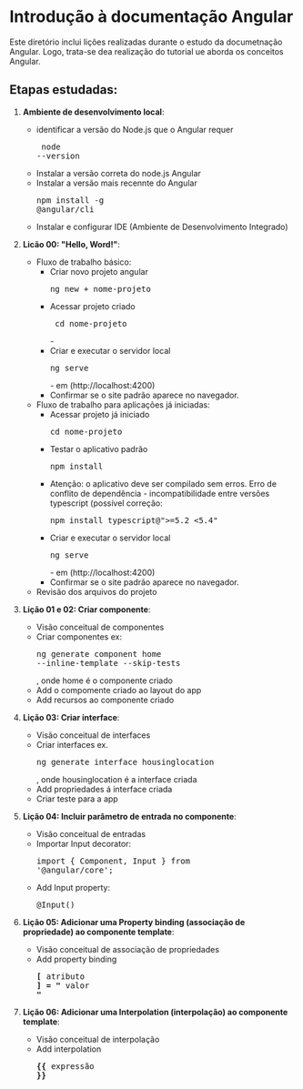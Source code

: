 # Introdução à documentação Angular

Este diretório inclui lições realizadas durante o estudo da documetnação Angular. Logo, trata-se dea realização do tutorial ue aborda os conceitos Angular.

## Etapas estudadas:

1. **Ambiente de desenvolvimento local**:
    * identificar a versão do Node.js que o Angular requer <pre> node --version </pre>
    * Instalar a versão correta do node.js Angular
    * Instalar a versão mais recennte do Angular <pre>npm install -g @angular/cli</pre>
    * Instalar e configurar IDE (Ambiente de Desenvolvimento Integrado)


2. **Licão 00: "Hello, Word!"**:
    * Fluxo de trabalho básico:
        * Criar novo projeto angular <pre>ng new + nome-projeto</pre> 
        * Acessar projeto criado <pre> cd nome-projeto</pre> -
        * Criar e executar o servidor local  <pre>ng serve</pre>  - em (http://localhost:4200)
        * Confirmar se o site padrão aparece no navegador.
    * Fluxo de trabalho para aplicações já iniciadas:
        * Acessar projeto já iniciado <pre>cd nome-projeto</pre>
        * Testar o aplicativo padrão <pre>npm install</pre>
        - Atenção: o aplicativo deve ser compilado sem erros. 
            Erro de conflito de dependência - incompatibilidade entre versões typescript (possível correção: <pre>npm install typescript@">=5.2 <5.4"</pre>
        * Criar e executar o servidor local  <pre>ng serve</pre>  - em (http://localhost:4200)
        * Confirmar se o site padrão aparece no navegador.
    * Revisão dos arquivos do projeto

3. **Lição 01 e 02: Criar componente**:
    * Visão conceitual de componentes
    * Criar componentes  ex: <pre>ng generate component home --inline-template --skip-tests</pre>, onde home é o componente criado
    * Add o compomente  criado ao layout do app
    * Add recursos ao componente criado

4. **Lição 03: Criar interface**:
    * Visão conceitual de interfaces
    * Criar interfaces ex. <pre>ng generate interface housinglocation </pre> , onde  housinglocation é a interface criada
    * Add propriedades á interface criada
    * Criar teste para a app

5. **Lição 04: Incluir parâmetro de entrada no componente**:
    * Visão conceitual de entradas
    * Importar Input decorator: <pre>import { Component, Input } from '@angular/core';</pre>
    * Add Input property: <pre>@Input() </pre>

6. **Lição 05: Adicionar uma Property binding (associação de propriedade) ao componente template**:
    * Visão conceitual de associação de propriedades
    * Add property binding <pre><componente>**[** atributo **]** **=** **"** valor **"**</componente></pre> 

7. **Lição 06: Adicionar uma Interpolation (interpolação) ao componente template**:
    * Visão conceitual de interpolação
    * Add interpolation <pre><componente>**{{** expressão **}}**</componente> </pre>
